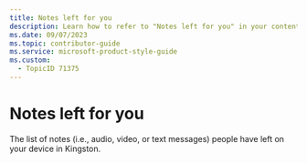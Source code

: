 ```yaml
---
title: Notes left for you
description: Learn how to refer to "Notes left for you" in your content.
ms.date: 09/07/2023
ms.topic: contributor-guide
ms.service: microsoft-product-style-guide
ms.custom:
  - TopicID 71375
---
```



# Notes left for you

The list of notes (i.e., audio, video, or text messages) people have left on your device in Kingston.

